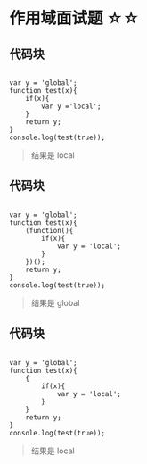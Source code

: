 # 作用域面试题 ☆☆

## 代码块

```

var y = 'global';  
function test(x){  
    if(x){  
        var y ='local';  
    }  
    return y;  
}  
console.log(test(true));  

```
> 结果是 local

## 代码块

```

var y = 'global';  
function test(x){  
    (function(){  
        if(x){  
            var y = 'local';  
        }  
    })();  
    return y;  
}  
console.log(test(true));  

```

> 结果是 global

## 代码块

```

var y = 'global';  
function test(x){  
    {  
        if(x){  
            var y = 'local';  
        }  
    }  
    return y;  
}  
console.log(test(true));  

```
> 结果是 local






